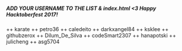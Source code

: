 ##### ADD YOUR USERNAME TO THE LIST & index.html <3 Happy Hacktoberfest 2017!

++ karate
++ petro36
++ caledeito
++ darkxangel84
++ ksklee
++ githubzerox
++ Dilum_De_Silva
++ codeSmart2307
++ hanapotski
++ julicheng
++ asg5704